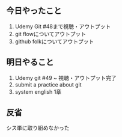 ## 今日やったこと

1. Udemy Git #48まで視聴・アウトプット
2. git flowについてアウトプット
3. github folkについてアウトプット

## 明日やること

1. Udemy git #49 ~ 視聴・アウトプット完了
2. submit a practice about git
3. system english 1章

## 反省

シス単に取り組めなかった